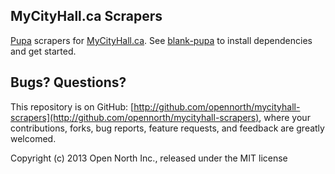 ## MyCityHall.ca Scrapers

[Pupa](https://github.com/opencivicdata/pupa) scrapers for [MyCityHall.ca](http://mycityhall.ca/). See [blank-pupa](https://github.com/opennorth/blank-pupa) to install dependencies and get started.

## Bugs? Questions?

This repository is on GitHub: [http://github.com/opennorth/mycityhall-scrapers](http://github.com/opennorth/mycityhall-scrapers), where your contributions, forks, bug reports, feature requests, and feedback are greatly welcomed.

Copyright (c) 2013 Open North Inc., released under the MIT license
